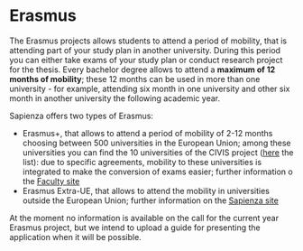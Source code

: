 # Erasmus

The Erasmus projects allows students to attend a period of mobility, that is attending part of your study plan in another university. During this period you can either take exams of your study plan or conduct research project for the thesis. Every bachelor degree allows to attend a **maximum of 12 months of mobility**; these 12 months can be used in more than one university - for example, attending six month in one university and other six month in another university the following academic year.

Sapienza offers two types of Erasmus:
- Erasmus+, that allows to attend a period of mobility of 2-12 months choosing between 500 universities in the European Union; among these universities you can find the 10 universities of the CIVIS project ([here](https://www.uniroma1.it/it/pagina/civis-universita-civica-europea) the list): due to specific agreements, mobility to these universities is integrated to make the conversion of exams easier; further information o the [Faculty site](https://i3s.web.uniroma1.it/en/erasmus-program)
- Erasmus Extra-UE, that allows to attend the mobility in universities outside the European Union; further information on the [Sapienza site](https://www.uniroma1.it/en/pagina/bilateral-agreement-scholarships-non-eu-mobility)

At the moment no information is available on the call for the current year Erasmus project, but we intend to upload a guide for presenting the application when it will be possible.

